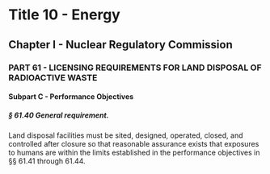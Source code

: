 
# Title 10 - Energy
## Chapter I - Nuclear Regulatory Commission
### PART 61 - LICENSING REQUIREMENTS FOR LAND DISPOSAL OF RADIOACTIVE WASTE
#### Subpart C - Performance Objectives
##### § 61.40 General requirement.

Land disposal facilities must be sited, designed, operated, closed, and controlled after closure so that reasonable assurance exists that exposures to humans are within the limits established in the performance objectives in §§ 61.41 through 61.44.
